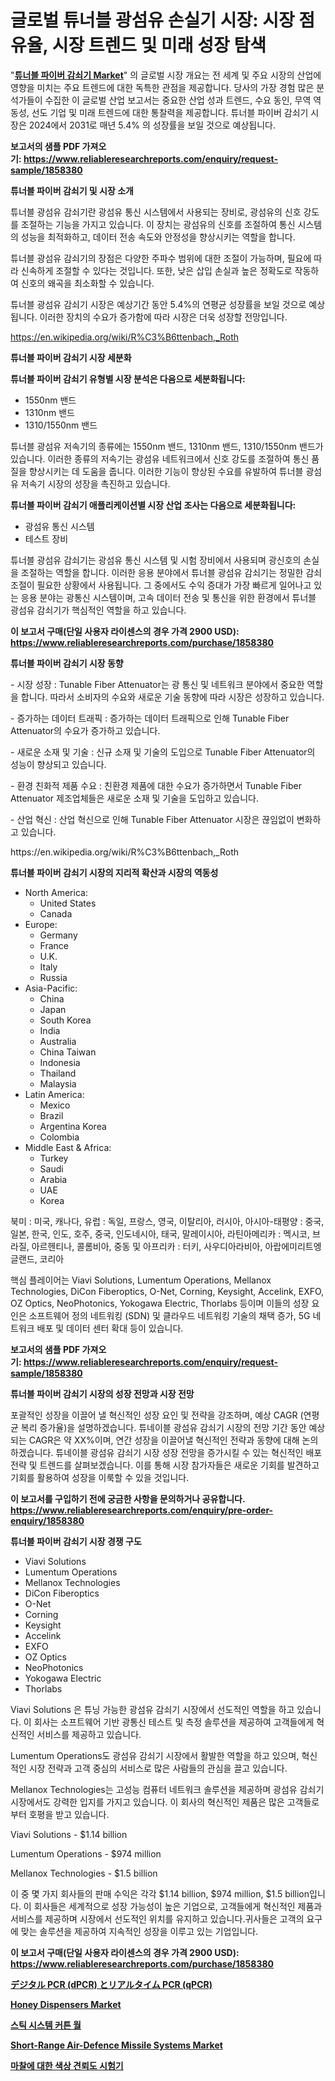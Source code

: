 <p><h1>글로벌 튜너블 광섬유 손실기 시장: 시장 점유율, 시장 트렌드 및 미래 성장 탐색</h1></p><p>"<strong><a href="https://www.reliableresearchreports.com/tunable-fiber-attenuator-r1858380">튜너블 파이버 감쇠기 Market</a></strong>" 의 글로벌 시장 개요는 전 세계 및 주요 시장의 산업에 영향을 미치는 주요 트렌드에 대한 독특한 관점을 제공합니다. 당사의 가장 경험 많은 분석가들이 수집한 이 글로벌 산업 보고서는 중요한 산업 성과 트렌드, 수요 동인, 무역 역동성, 선도 기업 및 미래 트렌드에 대한 통찰력을 제공합니다. 튜너블 파이버 감쇠기 시장은 2024에서 2031로 매년 5.4% 의 성장률을 보일 것으로 예상됩니다.</p>
<p><strong>보고서의 샘플 PDF 가져오기:&nbsp;<a href="https://www.reliableresearchreports.com/enquiry/request-sample/1858380">https://www.reliableresearchreports.com/enquiry/request-sample/1858380</a></strong></p>
<p><strong>튜너블 파이버 감쇠기 및 시장 소개</strong></p>
<p><p>튜너블 광섬유 감쇠기란 광섬유 통신 시스템에서 사용되는 장비로, 광섬유의 신호 강도를 조절하는 기능을 가지고 있습니다. 이 장치는 광섬유의 신호를 조절하여 통신 시스템의 성능을 최적화하고, 데이터 전송 속도와 안정성을 향상시키는 역할을 합니다. </p><p>튜너블 광섬유 감쇠기의 장점은 다양한 주파수 범위에 대한 조절이 가능하며, 필요에 따라 신속하게 조절할 수 있다는 것입니다. 또한, 낮은 삽입 손실과 높은 정확도로 작동하여 신호의 왜곡을 최소화할 수 있습니다.</p><p>튜너블 광섬유 감쇠기 시장은 예상기간 동안 5.4%의 연평균 성장률을 보일 것으로 예상됩니다. 이러한 장치의 수요가 증가함에 따라 시장은 더욱 성장할 전망입니다.</p></p>
<p><a href="https://en.wikipedia.org/wiki/R%C3%B6ttenbach,_Roth">https://en.wikipedia.org/wiki/R%C3%B6ttenbach,_Roth</a></p>
<p><strong>튜너블 파이버 감쇠기 시장 세분화</strong></p>
<p><strong>튜너블 파이버 감쇠기 유형별 시장 분석은 다음으로 세분화됩니다:</strong></p>
<p><ul><li>1550nm 밴드</li><li>1310nm 밴드</li><li>1310/1550nm 밴드</li></ul></p>
<p><p>튜너블 광섬유 저속기의 종류에는 1550nm 밴드, 1310nm 밴드, 1310/1550nm 밴드가 있습니다. 이러한 종류의 저속기는 광섬유 네트워크에서 신호 강도를 조절하여 통신 품질을 향상시키는 데 도움을 줍니다. 이러한 기능이 향상된 수요를 유발하여 튜너블 광섬유 저속기 시장의 성장을 촉진하고 있습니다.</p></p>
<p><strong>튜너블 파이버 감쇠기 애플리케이션별 시장 산업 조사는 다음으로 세분화됩니다:</strong></p>
<p><ul><li>광섬유 통신 시스템</li><li>테스트 장비</li></ul></p>
<p><p>튜너블 광섬유 감쇠기는 광섬유 통신 시스템 및 시험 장비에서 사용되며 광신호의 손실을 조절하는 역할을 합니다. 이러한 응용 분야에서 튜너블 광섬유 감쇠기는 정밀한 감쇠 조절이 필요한 상황에서 사용됩니다. 그 중에서도 수익 증대가 가장 빠르게 일어나고 있는 응용 분야는 광통신 시스템이며, 고속 데이터 전송 및 통신을 위한 환경에서 튜너블 광섬유 감쇠기가 핵심적인 역할을 하고 있습니다.</p></p>
<p><strong>이 보고서 구매(단일 사용자 라이센스의 경우 가격 2900 USD): <a href="https://www.reliableresearchreports.com/purchase/1858380">https://www.reliableresearchreports.com/purchase/1858380</a></strong></p>
<p><strong>튜너블 파이버 감쇠기 시장 동향</strong></p>
<p><p>- 시장 성장 : Tunable Fiber Attenuator는 광 통신 및 네트워크 분야에서 중요한 역할을 합니다. 따라서 소비자의 수요와 새로운 기술 동향에 따라 시장은 성장하고 있습니다.</p><p>- 증가하는 데이터 트래픽 : 증가하는 데이터 트래픽으로 인해 Tunable Fiber Attenuator의 수요가 증가하고 있습니다.</p><p>- 새로운 소재 및 기술 : 신규 소재 및 기술의 도입으로 Tunable Fiber Attenuator의 성능이 향상되고 있습니다.</p><p>- 환경 친화적 제품 수요 : 친환경 제품에 대한 수요가 증가하면서 Tunable Fiber Attenuator 제조업체들은 새로운 소재 및 기술을 도입하고 있습니다.</p><p>- 산업 혁신 : 산업 혁신으로 인해 Tunable Fiber Attenuator 시장은 끊임없이 변화하고 있습니다.</p></p>
<p>https://en.wikipedia.org/wiki/R%C3%B6ttenbach,_Roth</p>
<p><strong>튜너블 파이버 감쇠기 시장의 지리적 확산과 시장의 역동성</strong></p>
<p><ul>
    <li>
        North America:
        <ul>
            <li>United States</li>
            <li>Canada</li>
        </ul>
    </li>
    <li>
        Europe:
        <ul>
            <li>Germany</li>
            <li>France</li>
            <li>U.K.</li>
            <li>Italy</li>
            <li>Russia</li>
        </ul>
    </li>
    <li>
        Asia-Pacific:
        <ul>
            <li>China</li>
            <li>Japan</li>
            <li>South Korea</li>
            <li>India</li>
            <li>Australia</li>
            <li>China Taiwan</li>
            <li>Indonesia</li>
            <li>Thailand</li>
            <li>Malaysia</li>
        </ul>
    </li>
    <li>
        Latin America:
        <ul>
            <li>Mexico</li>
            <li>Brazil</li>
            <li>Argentina Korea</li>
            <li>Colombia</li>
        </ul>
    </li>
    <li>
        Middle East & Africa:
        <ul>
            <li>Turkey</li>
            <li>Saudi</li>
            <li>Arabia</li>
            <li>UAE</li>
            <li>Korea</li>
        </ul>
    </li>
    </ul></p>
<p><p>북미 : 미국, 캐나다, 유럽 : 독일, 프랑스, 영국, 이탈리아, 러시아, 아시아-태평양 : 중국, 일본, 한국, 인도, 호주, 중국, 인도네시아, 태국, 말레이시아, 라틴아메리카 : 멕시코, 브라질, 아르헨티나, 콜롬비아, 중동 및 아프리카 : 터키, 사우디아라비아, 아랍에미리트엥글랜드, 코리아 </p><p>핵심 플레이어는 Viavi Solutions, Lumentum Operations, Mellanox Technologies, DiCon Fiberoptics, O-Net, Corning, Keysight, Accelink, EXFO, OZ Optics, NeoPhotonics, Yokogawa Electric, Thorlabs 등이며 이들의 성장 요인은 소프트웨어 정의 네트워킹 (SDN) 및 클라우드 네트워킹 기술의 채택 증가, 5G 네트워크 배포 및 데이터 센터 확대 등이 있습니다.</p></p>
<p><strong>보고서의 샘플 PDF 가져오기:&nbsp;<a href="https://www.reliableresearchreports.com/enquiry/request-sample/1858380">https://www.reliableresearchreports.com/enquiry/request-sample/1858380</a></strong></p>
<p><strong>튜너블 파이버 감쇠기 시장의 성장 전망과 시장 전망</strong></p>
<p><p>포괄적인 성장을 이끌어 낼 혁신적인 성장 요인 및 전략을 강조하며, 예상 CAGR (연평균 복리 증가율)을 설명하겠습니다. 튜네이블 광섬유 감쇠기 시장의 전망 기간 동안 예상되는 CAGR은 약 XX%이며, 연간 성장을 이끌어낼 혁신적인 전략과 동향에 대해 논의하겠습니다. 튜네이블 광섬유 감쇠기 시장 성장 전망을 증가시킬 수 있는 혁신적인 배포 전략 및 트렌드를 살펴보겠습니다. 이를 통해 시장 참가자들은 새로운 기회를 발견하고 기회를 활용하여 성장을 이룩할 수 있을 것입니다.</p></p>
<p><strong>이 보고서를 구입하기 전에 궁금한 사항을 문의하거나 공유합니다. <a href="https://www.reliableresearchreports.com/enquiry/pre-order-enquiry/1858380">https://www.reliableresearchreports.com/enquiry/pre-order-enquiry/1858380</a></strong></p>
<p><strong>튜너블 파이버 감쇠기 시장 경쟁 구도</strong></p>
<p><ul><li>Viavi Solutions</li><li>Lumentum Operations</li><li>Mellanox Technologies</li><li>DiCon Fiberoptics</li><li>O-Net</li><li>Corning</li><li>Keysight</li><li>Accelink</li><li>EXFO</li><li>OZ Optics</li><li>NeoPhotonics</li><li>Yokogawa Electric</li><li>Thorlabs</li></ul></p>
<p><p>Viavi Solutions 은 튜닝 가능한 광섬유 감쇠기 시장에서 선도적인 역할을 하고 있습니다. 이 회사는 소프트웨어 기반 광통신 테스트 및 측정 솔루션을 제공하여 고객들에게 혁신적인 서비스를 제공하고 있습니다.</p><p>Lumentum Operations도 광섬유 감쇠기 시장에서 활발한 역할을 하고 있으며, 혁신적인 시장 전략과 고객 중심의 서비스로 많은 사람들의 관심을 끌고 있습니다.</p><p>Mellanox Technologies는 고성능 컴퓨터 네트워크 솔루션을 제공하며 광섬유 감쇠기 시장에서도 강력한 입지를 가지고 있습니다. 이 회사의 혁신적인 제품은 많은 고객들로부터 호평을 받고 있습니다.</p><p>Viavi Solutions - $1.14 billion</p><p>Lumentum Operations - $974 million</p><p>Mellanox Technologies - $1.5 billion</p><p>이 중 몇 가지 회사들의 판매 수익은 각각 $1.14 billion, $974 million, $1.5 billion입니다. 이 회사들은 세계적으로 성장 가능성이 높은 기업으로, 고객들에게 혁신적인 제품과 서비스를 제공하며 시장에서 선도적인 위치를 유지하고 있습니다.귀사들은 고객의 요구에 맞는 솔루션을 제공하여 지속적인 성장을 이루고 있는 기업입니다.</p></p>
<p><strong>이 보고서 구매(단일 사용자 라이센스의 경우 가격 2900 USD): <a href="https://www.reliableresearchreports.com/purchase/1858380">https://www.reliableresearchreports.com/purchase/1858380</a></strong></p>
<p><strong><p><a href="https://medium.com/@novastamm2023/%E3%83%87%E3%82%B8%E3%82%BF%E3%83%ABpcr-dpcr-%E3%81%8A%E3%82%88%E3%81%B3%E3%83%AA%E3%82%A2%E3%83%AB%E3%82%BF%E3%82%A4%E3%83%A0pcr-qpcr-%E5%B8%82%E5%A0%B4-2024%E5%B9%B4%E3%81%8B%E3%82%892031%E5%B9%B4%E3%81%BE%E3%81%A7%E3%81%AE%E6%9C%9F%E9%96%93%E3%81%AE%E7%94%A3%E6%A5%AD%E5%8B%95%E5%90%91%E3%81%A8%E4%BA%88%E6%B8%AC-86f25e8fc264">デジタル PCR (dPCR) とリアルタイム PCR (qPCR)</a></p><p><a href="https://medium.com/@sofyanbudiaman1_67863/honey-dispensers-market-share-market-analysis-growth-trends-forecasts-for-period-from-2024-236e0ea7fe08">Honey Dispensers Market</a></p><p><a href="https://medium.com/@derrickmafrks96745/%EA%B8%80%EB%A1%9C%EB%B2%8C-%EC%8A%A4%ED%8B%B1-%EC%8B%9C%EC%8A%A4%ED%85%9C-%EC%BB%A4%ED%8A%BC-%EC%9B%94-%EC%82%B0%EC%97%85-%EC%9C%A0%ED%98%95-%EC%9D%91%EC%9A%A9-%EC%8B%9C%EC%9E%A5-%EC%B0%B8%EC%97%AC%EC%9E%90-%EC%A7%80%EC%97%AD%EB%B3%84-%EC%84%B1%EC%9E%A5-%EB%B6%84%EC%84%9D-%EB%B0%8F-%EB%AF%B8%EB%9E%98-%EC%8B%9C%EB%82%98%EB%A6%AC%EC%98%A4-2024-2031-0f550ff5b1b2">스틱 시스템 커튼 월</a></p><p><a href="https://github.com/julyju69/Market-Research-Report-List-5/blob/main/short-range-air-defence-missile-systems-market.md">Short-Range Air-Defence Missile Systems Market</a></p><p><a href="https://github.com/sougarounis/Market-Research-Report-List-6/blob/main/3125004108233.md">마찰에 대한 색상 견뢰도 시험기</a></p></strong></p>
<p></p>